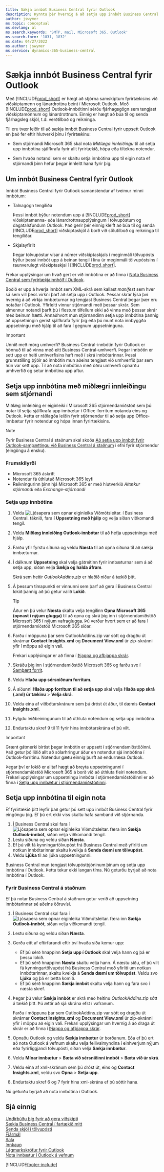 ```yaml
---
title: Sækja innbót Business Central fyrir Outlook
description: Kynntu þér hvernig á að setja upp innbót Business Central fyrir Outlook fyrir fyrirtækið þitt eða til eigin nota.
author: jswymer
ms.topic: conceptual
ms.devlang: al
ms.search.keywords: 'SMTP, mail, Microsoft 365, Outlook'
ms.search.form: '1831, 1832'
ms.date: 04/27/2022
ms.author: jswymer
ms.service: dynamics-365-business-central
---
```

# <a name="get-the-business-central-add-in-for-outlook"></a>Sækja innbót Business Central fyrir Outlook

Með [!INCLUDE[prod_short](includes/prod_short.md)] er hægt að stjórna samskiptum fyrirtækisins við viðskiptamenn og lánardrottna beint í Microsoft Outlook. Með [!INCLUDE[prod_short](includes/prod_short.md)] Outlook-innbótinni sérðu fjárhagsgögn sem tengjast viðskiptamönnum og lánardrottnum. Einnig er hægt að búa til og senda fjárhagsleg skjöl, t.d. verðtilboð og reikninga.  

Til eru tvær leiðir til að sækja innbót Business Central fyrir uppsett Outlook en það fer eftir hlutverki þínu í fyrirtækinu:

- Sem stjórnandi Microsoft 365 skal nota *Miðlæga innleiðingu* til að setja upp innbótina sjálfkrafa fyrir allt fyrirtækið, hópa eða tiltekna notendur.

- Sem hvaða notandi sem er skaltu setja innbótina upp til eigin nota ef stjórnandi þinn hefur þegar innleitt hana fyrir þig.

## <a name="about-the-business-central-add-in-for-outlook"></a>Um innbót Business Central fyrir Outlook

Innbót Business Central fyrir Outlook samanstendur af tveimur minni innbótum:

- Talnagögn tengiliða

    Þessi innbót býður notendum upp á [!INCLUDE[prod_short](includes/prod_short.md)] viðskiptamanna- eða lánardrottnaupplýsingum í tölvupóstum og dagatalsfundum Outlook. Það gerir þér einnig kleift að búa til og senda [!INCLUDE[prod_short](includes/prod_short.md)] viðskiptaskjöl á borð við sölutilboð og reikninga til tengiliðar. <!--To support these task, the add-in adds actions to the Outlook ribbon, in the **Business Central** group. --> 

- Skjalayfirlit

    Þegar tölvupóstur vísar á númer viðskiptaskjals í meginmáli tölvupósts býður þessi innbót upp á beinan tengil í línu úr meginmáli tölvupóstsins í raunverulegt viðskiptaskjal í [!INCLUDE[prod_short](includes/prod_short.md)].

Frekar upplýsingar um hvað gert er við innbótina er að finna í [Nota Business Central sem fyrirtækjainnhólf í Outlook](work-outlook-addin.md).

Boðið er upp á hverja innbót sem XML-skrá sem kallast *manifest* sem hver sá sem vill þess virkni þarf að setja upp í Outlook. Þessar skrár lýsa því hvernig á að virkja innbæturnar og tengjast Business Central þegar þær eru notaðar í Outlook. Yfirleitt vinnur stjórnandi með þessar skrár. Sem almennur notandi þarft þú í flestum tilfellum ekki að vinna með þessar skrár með beinum hætti. Annaðhvort mun stjórnandinn setja upp innbótina þannig að uppsetningin gerist sjálfkrafa fyrir þig eða þú munt nota innbyggða uppsetningu með hjálp til að fara í gegnum uppsetninguna.

> [!IMPORTANT]
> Unnið með mörg umhverfi? Business Central-innbótin fyrir Outlook er hönnuð til að vinna með eitt Business Central-umhverfi. Þegar innbótin er sett upp er heiti umhverfisins haft með í skrá innbótarinnar. Þessi grunnstilling þýðir að innbótin mun aðeins tengjast við umhverfið þar sem hún var sett upp. Til að nota innbótina með öðru umhverfi opnarðu umhverfið og setur innbótina upp aftur.

## <a name="deploy-the-add-in-by-using-centralized-deployment-as-an-admin"></a>Setja upp innbótina með miðlægri innleiðingu sem stjórnandi

Miðlæg innleiðing er eiginleiki í Microsoft 365 stjórnendamiðstöð sem þú notar til setja sjálfkrafa upp innbætur í Office-forritum notanda eins og Outlook. Þetta er ráðlagða leiðin fyrir stjórnendur til að setja upp Office-innbætur fyrir notendur og hópa innan fyrirtækisins.

> [!NOTE]
> Fyrir Business Central á staðnum skal skoða [Að setja upp innbót fyrir Outlook-samþættingu við Business Central á staðnum](/dynamics365/business-central/dev-itpro/administration/setting-up-office-add-ins-outlook-inbox) í efni fyrir stjórnendur (eingöngu á ensku).

### <a name="prerequisites"></a>Frumskilyrði

- Microsoft 365 áskrift  
- Notendur fá úthlutað Microsoft 365 leyfi  
- Reikningurinn þinn hjá Microsoft 365 er með hlutverkið *Altækur stjórnandi* eða *Exchange-stjórnandi*

### <a name="deploy-the-add-in"></a>Setja upp innbótina

1. Veldu ![Ljósapera sem opnar eiginleika Viðmótsleitar.](media/ui-search/search_small.png "Segðu mér hvað þú vilt gera") í Business Central. táknið, fara í **Uppsetning með hjálp** og velja síðan viðkomandi tengil.
2. Veldu **Miðlæg innleiðing Outlook-innbótar** til að hefja uppsetningu með hjálp.
3. Farðu yfir fyrstu síðuna og veldu **Næsta** til að opna síðuna til að sækja innbæturnar.
4. Í dálknum **Uppsetning** skal velja gátreitinn fyrir innbæturnar sem á að setja upp, síðan velja **Sækja og halda áfram**.

    Skrá sem heitir *OutlookAddins.zip* er hlaðið niður á tækið þitt.

5. Á þessum tímapunkti er vinnunni sem þarf að gera í Business Central lokið þannig að þú getur valið **Lokið**.

   >[!TIP]
   > Áður en þú velur **Næsta** skaltu velja tengilinn **Opna Microsoft 365 (opnast í nýjum glugga)** til að opna og skrá þig inn í stjórnendamiðstöð Microsoft 365 í nýjum vafraglugga. Þú verður hvort sem er að fara í stjórnendamiðstöð Microsoft 365 síðar.

6. Farðu í möppuna þar sem OutlookAddins.zip var sótt og dragðu út skrárnar **Contact Insights.xml** og **Document View.xml** úr zip-skránni yfir í möppu að eigin vali.

    Frekari upplýsingar er að finna í [Þjappa og afþjappa skrár](https://support.microsoft.com/en-us/windows/zip-and-unzip-files-8d28fa72-f2f9-712f-67df-f80cf89fd4e5).
7. Skráðu þig inn í stjórnendamiðstöð Microsoft 365 og farðu svo í [Samþætt forrit](https://go.microsoft.com/fwlink/?linkid=2163967).

8. Veldu **Hlaða upp sérsniðnum forritum**.
9. Á síðunni **Hlaða upp forritum til að setja upp** skal velja **Hlaða upp skrá (.xml) úr tækinu** > **Velja skrá**.
10. Veldu eina af viðbótarskránum sem þú dróst út áður, til dæmis **Contact Insights.xml**.
11. Fylgdu leiðbeiningunum til að úthluta notendum og setja upp innbótina.
12. Endurtaktu skref 9 til 11 fyrir hina innbótarskrána ef þú vilt.

> [!IMPORTANT]
> Grænt gátmerki birtist þegar innbótin er uppsett í stjórnendamiðstöðinni. Það getur þó liðið allt að sólarhringur áður en notendur sjá innbótina í Outlook-forritinu. Notendur gætu einnig þurft að endurræsa Outlook.

Þegar því er lokið er alltaf hægt að breyta uppsetningunni í stjórnendamiðstöð Microsoft 365 á borð við að úthluta fleiri notendum. Frekari upplýsingar um uppsetningu innbóta í stjórnendamiðstöðinni er að finna í [Setja upp innbætur í stjórnendamiðstöðinni](/microsoft-365/admin/manage/centralized-deployment-faq?view=o365-worldwide#how-do-you-target-add-in-user-assignments-with-centralized-deployment-&preserve-view=true).

## <a name="install-the-add-in-for-your-own-use"></a><a name="install"></a>Setja upp innbótina til eigin nota

Ef fyrirtækið þitt leyfir það getur þú sett upp innbót Business Central fyrir eingöngu þig. Ef þú ert ekki viss skaltu hafa samband við stjórnanda.

1. Í Business Central skal fara í ![Ljósapera sem opnar eiginleika Viðmótsleitar.](media/ui-search/search_small.png "Segðu mér hvað þú vilt gera") færa inn **Sækja Outlook-innbót**, síðan velja viðkomandi tengil.
2. Lestu síðuna og veldu síðan **Næsta**.
3. Ef þú vilt fá kynningartölvupóst frá Business Central með yfirliti um notkun innbótarinnar skaltu kveikja á **Senda dæmi um tölvupóst**.
4. Veldu **Ljúka** til að ljúka uppsetningunni.

Business Central mun tengjast tölvupóstþjóninum þínum og setja upp innbótina í Outlook. Þetta tekur ekki langan tíma. Nú geturðu byrjað að nota innbótina í Outlook.

### <a name="for-business-central-on-premises"></a><a name="onprem"></a>Fyrir Business Central á staðnum

Ef þú notar Business Central á staðnum getur verið að uppsetning innbótarinnar sé aðeins öðruvísi.

1. Í Business Central skal fara í ![Ljósapera sem opnar eiginleika Viðmótsleitar.](media/ui-search/search_small.png "Segðu mér hvað þú vilt gera") færa inn **Sækja Outlook-innbót**, síðan velja viðkomandi tengil.
2. Lestu síðuna og veldu síðan **Næsta**.
3. Gerðu eitt af eftirfarandi eftir því hvaða síða kemur upp:

    - Ef þú sérð hnappinn **Setja upp í Outlook** skal velja hann og þá er þessu lokið.
    - Ef þú sérð hnappinn **Næsta** skaltu velja hann. Á næstu síðu, ef þú vilt fá kynningartölvupóst frá Business Central með yfirliti um notkun innbótarinnar, skaltu kveikja á **Senda dæmi um tölvupóst**. Veldu svo **Ljúka** og þá er þetta komið.
    - Ef þú sérð hnappinn **Sækja innbót** skaltu velja hann og fara svo í næsta skref.
4. Þegar þú velur **Sækja innbót** er skrá með heitinu *OutlookAddins.zip* sótt á tækið þitt. Þú ættir að sjá skrána efst í vafranum.

   Farðu í möppuna þar sem OutlookAddins.zip var sótt og dragðu út skrárnar **Contact Insights.xml** og **Document View.xml** úr zip-skránni yfir í möppu að eigin vali. Frekari upplýsingar um hvernig á að draga út skrár er að finna í [Þjappa og afþjappa skrár](https://support.microsoft.com/en-us/windows/zip-and-unzip-files-8d28fa72-f2f9-712f-67df-f80cf89fd4e5).

5. Opnaðu Outlook og veldu **Sækja innbætur** úr borðanum. Eða ef þú ert að nota Outlook á vefnum skaltu velja fellivalmyndina í einhverjum nýjum eða fyrirliggjandi tölvupósti, síðan velja **Sækja innbætur**.
6. Veldu **Mínar innbætur** > **Bæta við sérsniðinni innbót** > **Bæta við úr skrá**.
7. Veldu eina af xml-skránum sem þú dróst út, eins og **Contact Insights.xml**, veldu svo **Opna** > **Setja upp**.
8. Endurtaktu skref 6 og 7 fyrir hina xml-skrána ef þú sóttir hana.

Nú geturðu byrjað að nota innbótina í Outlook.

## <a name="see-also"></a>Sjá einnig

[Undirbúðu þig fyrir að gera viðskipti](ui-get-ready-business.md)  
[Sækja Business Central í fartækið mitt](install-mobile-app.md)  
[Senda skjöl í tölvupósti](ui-how-send-documents-email.md)  
[Fjármál](finance.md)  
[Sala](sales-manage-sales.md)  
[Innkaup](purchasing-manage-purchasing.md)  
[Lágmarkskröfur fyrir Outlook](product-requirements.md#outlook)  
[Nota innbætur í Outlook á vefnum](https://support.office.com/article/Using-Add-ins-in-Outlook-on-the-web-8f2ce816-5df4-44a5-958c-f7f9d6dabdce?appver=OWB150)  


[!INCLUDE[footer-include](includes/footer-banner.md)]
